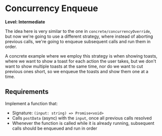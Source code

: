 # Concurrency Enqueue

**Level: Intermediate**

The idea here is very similar to the one in `concrete/concurrencyOverride`, but now we're going to use a different strategy, where instead of aborting previous calls, we're going to enqueue subsequent calls and run them in order.

A concrete example where we employ this strategy is when showing toasts, where we want to show a toast for each action the user takes, but we don't want to show multiple toasts at the same time, nor do we want to cut previous ones short, so we enqueue the toasts and show them one at a time.

## Requirements

Implement a function that:

- Signature: `(input: string) => Promise<void>`
- Calls `postData` (async) with the `input`, once all previous calls resolved
- Whenever the function is called while it is already running, subsequent calls should be enqueued and run in order
